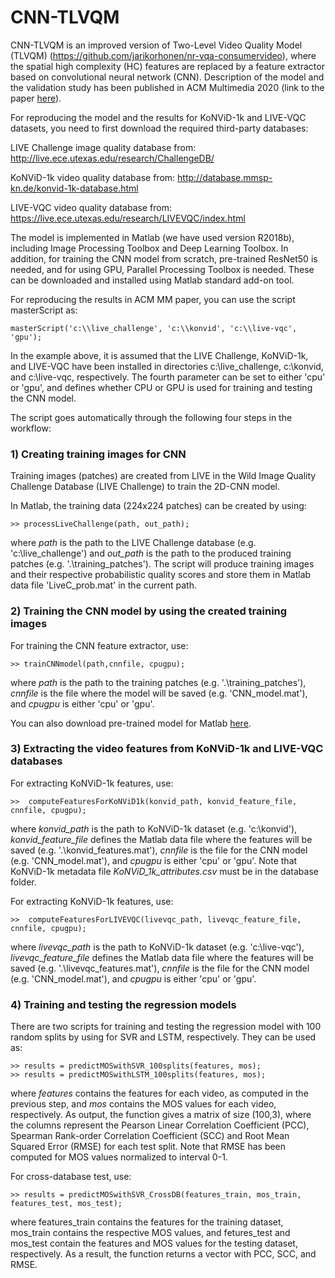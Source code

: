 # CNN-TLVQM

CNN-TLVQM is an improved version of Two-Level Video Quality Model (TLVQM) (https://github.com/jarikorhonen/nr-vqa-consumervideo), where the spatial high complexity (HC) features are replaced by a feature extractor based on convolutional neural network (CNN). Description of the model and the validation study has been published in ACM Multimedia 2020 (link to the paper [here](https://dl.acm.org/doi/10.1145/3394171.3413845)).

For reproducing the model and the results for KoNViD-1k and LIVE-VQC datasets, you need to first download the required third-party databases: 

LIVE Challenge image quality database from: http://live.ece.utexas.edu/research/ChallengeDB/

KoNViD-1k video quality database from: http://database.mmsp-kn.de/konvid-1k-database.html

LIVE-VQC video quality database from: https://live.ece.utexas.edu/research/LIVEVQC/index.html

The model is implemented in Matlab (we have used version R2018b), including Image Processing Toolbox and Deep Learning Toolbox. In addition, for training the CNN model from scratch, pre-trained ResNet50 is needed, and for using GPU, Parallel Processing Toolbox is needed. These can be downloaded and installed using Matlab standard add-on tool.

For reproducing the results in ACM MM paper, you can use the script masterScript as:

```
masterScript('c:\\live_challenge', 'c:\\konvid', 'c:\\live-vqc', 'gpu');
```

In the example above, it is assumed that the LIVE Challenge, KoNViD-1k, and LIVE-VQC have been installed in directories c:\live_challenge, c:\konvid, and c:\live-vqc, respectively. The fourth parameter can be set to either 'cpu' or 'gpu', and defines whether CPU or GPU is used for training and testing the CNN model.

The script goes automatically through the following four steps in the workflow: 

### 1) Creating training images for CNN

Training images (patches) are created from LIVE in the Wild Image Quality Challenge Database (LIVE Challenge) to train the 2D-CNN model. 

In Matlab, the training data (224x224 patches) can be created by using:
```
>> processLiveChallenge(path, out_path);
```
where _path_ is the path to the LIVE Challenge database (e.g. 'c:\\live_challenge') and _out_path_ is the path to the produced training patches (e.g. '.\\training_patches'). The script will produce training images and their respective probabilistic quality scores and store them in Matlab data file 'LiveC_prob.mat' in the current path.


### 2) Training the CNN model by using the created training images 

For training the CNN feature extractor, use:
```
>> trainCNNmodel(path,cnnfile, cpugpu);
```
where _path_ is the path to the training patches (e.g. '.\\training_patches'), _cnnfile_ is the file where the model will be saved (e.g. 'CNN_model.mat'), and _cpugpu_ is either 'cpu' or 'gpu'.

You can also download pre-trained model for Matlab [here](https://mega.nz/file/Tdxi1IAQ#_G6y6UXcOdjPsWaVhVULPcqwMNmh0YW26Jhg-pcC6aY).

### 3) Extracting the video features from KoNViD-1k and LIVE-VQC databases 

For extracting KoNViD-1k features, use:
```
>>  computeFeaturesForKoNViD1k(konvid_path, konvid_feature_file, cnnfile, cpugpu);
```
where _konvid_path_ is the path to KoNViD-1k dataset (e.g. 'c:\\konvid'), _konvid_feature_file_ defines the Matlab data file where the features will be saved (e.g. '.\\konvid_features.mat'), _cnnfile_ is the file for the CNN model (e.g. 'CNN_model.mat'), and _cpugpu_ is either 'cpu' or 'gpu'. Note that KoNViD-1k metadata file _KoNViD_1k_attributes.csv_ must be in the database folder.

For extracting KoNViD-1k features, use:
```
>>  computeFeaturesForLIVEVQC(livevqc_path, livevqc_feature_file, cnnfile, cpugpu);
```
where _livevqc_path_ is the path to KoNViD-1k dataset (e.g. 'c:\\live-vqc'), _livevqc_feature_file_ defines the Matlab data file where the features will be saved (e.g. '.\\livevqc_features.mat'), _cnnfile_ is the file for the CNN model (e.g. 'CNN_model.mat'), and _cpugpu_ is either 'cpu' or 'gpu'.

### 4) Training and testing the regression models 

There are two scripts for training and testing the regression model with 100 random splits by using for SVR and LSTM, respectively. They can be used as:
```
>> results = predictMOSwithSVR_100splits(features, mos);
>> results = predictMOSwithLSTM_100splits(features, mos);
```
where _features_ contains the features for each video, as computed in the previous step, and _mos_ contains the MOS values for each video, respectively. As output, the function gives a matrix of size (100,3), where the columns represent the Pearson Linear Correlation Coefficient (PCC), Spearman Rank-order Correlation Coefficient (SCC) and Root Mean Squared Error (RMSE) for each test split. Note that RMSE has been computed for MOS values normalized to interval 0-1.  

For cross-database test, use:
```
>> results = predictMOSwithSVR_CrossDB(features_train, mos_train, features_test, mos_test);
```
where features_train contains the features for the training dataset, mos_train contains the respective MOS values, and fetures_test and mos_test contain the features and MOS values for the testing dataset, respectively. As a result, the function returns a vector with PCC, SCC, and RMSE.
